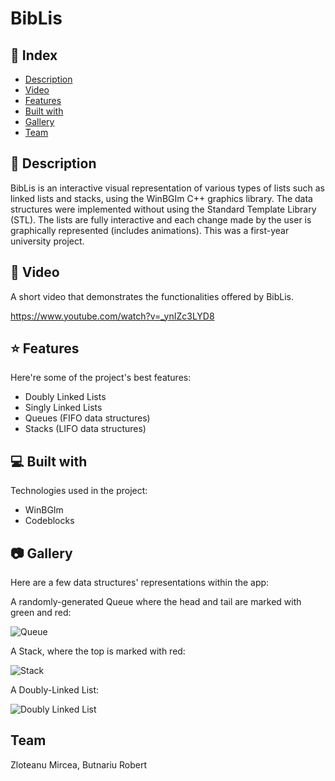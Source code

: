 # BibLis

## :ledger: Index
- [Description](#beginner-description)
- [Video](#movie_camera-video)
- [Features](#star-features)
- [Built with](#computer-built-with)
- [Gallery](#camera-gallery)
- [Team](#team)

## :beginner: Description
BibLis is an interactive visual representation of various types of lists such as linked lists and stacks, using the WinBGIm C++ graphics library. The data structures were implemented without using the Standard Template Library (STL). The lists are fully interactive and each change made by the user is graphically represented (includes animations). This was a first-year university project. 

## :movie_camera: Video
A short video that demonstrates the functionalities offered by BibLis.

https://www.youtube.com/watch?v=_ynIZc3LYD8
  
## :star: Features

Here're some of the project's best features:

*   Doubly Linked Lists
*   Singly Linked Lists
*   Queues (FIFO data structures)
*   Stacks (LIFO data structures)

  
  
## :computer: Built with

Technologies used in the project:

*   WinBGIm
*   Codeblocks

## :camera: Gallery
Here are a few data structures' representations within the app:

A randomly-generated Queue where the head and tail are marked with green and red:

![Queue](https://github.com/user-attachments/assets/0c195131-5956-45d8-851e-c78c9739a4ce)

A Stack, where the top is marked with red:

![Stack](https://github.com/user-attachments/assets/ec415082-a87c-42f2-b84f-feac354784d8)

A Doubly-Linked List:

![Doubly Linked List](https://github.com/user-attachments/assets/c214f1e5-05bb-4626-b8b8-90fce4265ade)

## Team

Zloteanu Mircea,
Butnariu Robert
